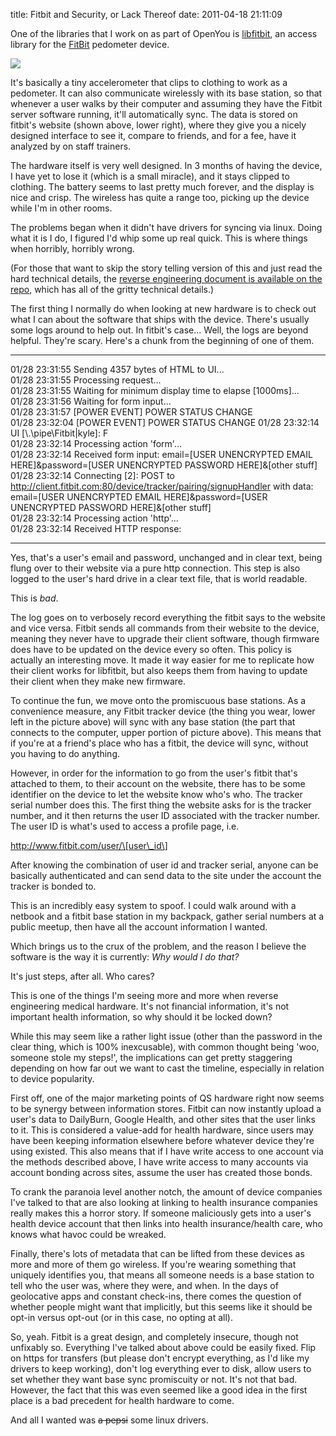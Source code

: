 title: Fitbit and Security, or Lack Thereof
date: 2011-04-18 21:11:09 

One of the libraries that I work on as part of OpenYou is
[libfitbit][1], an access library for the [FitBit][2] pedometer
device.

![](//images/2011-04-18-fitbit-and-security-or-lack-thereof/fitbit2.jpg)

It's basically a tiny accelerometer that clips to clothing to work as
a pedometer. It can also communicate wirelessly with its base station,
so that whenever a user walks by their computer and assuming they have
the Fitbit server software running, it'll automatically sync. The data
is stored on fitbit's website (shown above, lower right), where they
give you a nicely designed interface to see it, compare to friends,
and for a fee, have it analyzed by on staff trainers.

The hardware itself is very well designed. In 3 months of having the
device, I have yet to lose it (which is a small miracle), and it stays
clipped to clothing. The battery seems to last pretty much forever,
and the display is nice and crisp. The wireless has quite a range too,
picking up the device while I'm in other rooms.

The problems began when it didn't have drivers for syncing via
linux. Doing what it is I do, I figured I'd whip some up real
quick. This is where things when horribly, horribly wrong.

(For those that want to skip the story telling version of this and
just read the hard technical details, the
[reverse engineering document is available on the repo][3], which has
all of the gritty technical details.)

The first thing I normally do when looking at new hardware is to check
out what I can about the software that ships with the device. There's
usually some logs around to help out. In fitbit's case... Well, the
logs are beyond helpful. They're scary. Here's a chunk from the
beginning of one of them.

-----

01/28 23:31:55 Sending 4357 bytes of HTML to UI...<BR />
01/28 23:31:55 Processing request...<BR />
01/28 23:31:55 Waiting for minimum display time to elapse \[1000ms]...<BR />
01/28 23:31:56 Waiting for form input...<BR />
01/28 23:31:57 \[POWER EVENT] POWER STATUS CHANGE<BR />
01/28 23:32:04 \[POWER EVENT] POWER STATUS CHANGE
01/28 23:32:14 UI \[\\.\pipe\Fitbit|kyle]: F<BR />
01/28 23:32:14 Processing action 'form'...<BR />
01/28 23:32:14 Received form input: email=\[USER UNENCRYPTED EMAIL HERE]&password=\[USER UNENCRYPTED PASSWORD HERE]&\[other stuff]<BR />
01/28 23:32:14 Connecting \[2]: POST to http://client.fitbit.com:80/device/tracker/pairing/signupHandler with data: email=\[USER UNENCRYPTED EMAIL HERE]&password=\[USER UNENCRYPTED PASSWORD HERE]&\[other stuff]<BR />
01/28 23:32:14 Processing action 'http'...<BR />
01/28 23:32:14 Received HTTP response:<BR />

-----

Yes, that's a user's email and password, unchanged and in clear text,
being flung over to their website via a pure http connection. This
step is also logged to the user's hard drive in a clear text file,
that is world readable.

This is _bad_.

The log goes on to verbosely record everything the fitbit says to the
website and vice versa. Fitbit sends all commands from their website
to the device, meaning they never have to upgrade their client
software, though firmware does have to be updated on the device every
so often. This policy is actually an interesting move. It made it way
easier for me to replicate how their client works for libfitbit, but
also keeps them from having to update their client when they make new
firmware.

To continue the fun, we move onto the promiscuous base stations. As a
convenience measure, any Fitbit tracker device (the thing you wear,
lower left in the picture above) will sync with any base station (the
part that connects to the computer, upper portion of picture
above). This means that if you're at a friend's place who has a
fitbit, the device will sync, without you having to do anything.

However, in order for the information to go from the user's fitbit
that's attached to them, to their account on the website, there has
to be some identifier on the device to let the website know who's
who. The tracker serial number does this. The first thing the website
asks for is the tracker number, and it then returns the user ID
associated with the tracker number. The user ID is what's used to
access a profile page, i.e.

http://www.fitbit.com/user/\[user\_id\]

After knowing the combination of user id and tracker serial, anyone can be
basically authenticated and can send data to the site under the
account the tracker is bonded to.

This is an incredibly easy system to spoof. I could walk around with a
netbook and a fitbit base station in my backpack, gather serial
numbers at a public meetup, then have all the account information I
wanted.

Which brings us to the crux of the problem, and the reason I believe
the software is the way it is currently: _Why would I do that?_ 

It's just steps, after all. Who cares?

This is one of the things I'm seeing more and more when reverse
engineering medical hardware. It's not financial information, it's not
important health information, so why should it be locked down?

While this may seem like a rather light issue (other than the password
in the clear thing, which is 100% inexcusable), with common thought
being 'woo, someone stole my steps!', the implications can get pretty
staggering depending on how far out we want to cast the timeline,
especially in relation to device popularity. 

First off, one of the major marketing points of QS hardware right
now seems to be synergy between information stores. Fitbit can now
instantly upload a user's data to DailyBurn, Google Health, and other
sites that the user links to it. This is considered a value-add for
health hardware, since users may have been keeping information
elsewhere before whatever device they're using existed. This also
means that if I have write access to one account via the methods
described above, I have write access to many accounts via account
bonding across sites, assume the user has created those bonds.

To crank the paranoia level another notch, the amount of device
companies I've talked to that are also looking at linking to health
insurance companies really makes this a horror story. If someone
maliciously gets into a user's health device account that then links
into health insurance/health care, who knows what havoc could be
wreaked.

Finally, there's lots of metadata that can be lifted from these
devices as more and more of them go wireless. If you're wearing
something that uniquely identifies you, that means all someone needs
is a base station to tell who the user was, where they were, and
when. In the days of geolocative apps and constant check-ins, there
comes the question of whether people might want that implicitly, but
this seems like it should be opt-in versus opt-out (or in this case,
no opting at all).

So, yeah. Fitbit is a great design, and completely insecure, though
not unfixably so. Everything I've talked about above could be easily
fixed. Flip on https for transfers (but please don't encrypt
everything, as I'd like my drivers to keep working), don't log
everything ever to disk, allow users to set whether they want base
sync promiscuity or not. It's not that bad. However, the fact that
this was even seemed like a good idea in the first place is a bad
precedent for health hardware to come.

And all I wanted was <strike>a pepsi</strike> some linux drivers.

[1]: http://www.github.com/qdot/libfitbit
[2]: http://www.fitbit.com
[3]: https://github.com/qdot/libfitbit/blob/master/doc/fitbit_protocol.asciidoc
